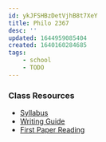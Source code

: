 ```yaml
---
id: ykJFSHBzDetVjhB8t7XeY
title: Philo 2367
desc: ''
updated: 1644959085404
created: 1640160284685
tags: 
    - school
    - TODO
---
```


### Class Resources
- [Syllabus](/assets/spr22/philos/philos2367.pdf)
- [Writing Guide](http://www.jimpryor.net/teaching/guidelines/writing.html)
- [First Paper Reading](/assets/spr22/philos/TheEntitlementTheory_Nozick.pdf)